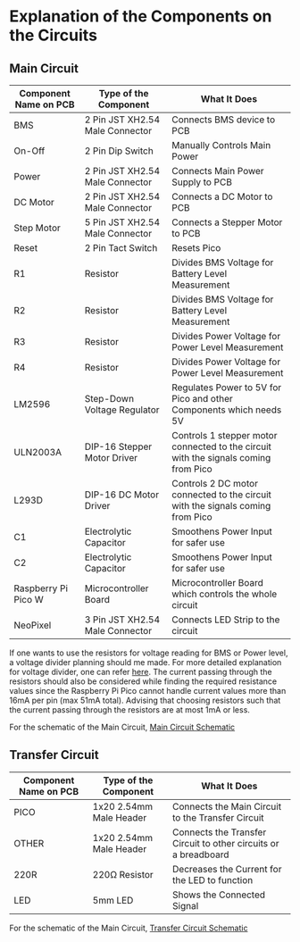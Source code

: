 # Explanation of the Components on the Circuits

## Main Circuit

| Component Name on PCB | Type of the Component | What It Does  |
|-----------------------|-----------------------|---------------|
| BMS     | 2 Pin JST XH2.54 Male Connector | Connects BMS device to PCB |
| On-Off      | 2 Pin Dip Switch      | Manually Controls Main Power |
| Power | 2 Pin JST XH2.54 Male Connector      |    Connects Main Power Supply to PCB |
| DC Motor | 2 Pin JST XH2.54 Male Connector       | Connects a DC Motor to PCB |
| Step Motor | 5 Pin JST XH2.54 Male Connector       | Connects a Stepper Motor to PCB|
| Reset | 2 Pin Tact Switch      | Resets Pico  |
| R1 | Resistor      | Divides BMS Voltage for Battery Level Measurement |
| R2 | Resistor      | Divides BMS Voltage for Battery Level Measurement |
| R3 | Resistor      | Divides Power Voltage for Power Level Measurement |
| R4 | Resistor      | Divides Power Voltage for Power Level Measurement |
| LM2596 | Step-Down Voltage Regulator      | Regulates Power to 5V for Pico and other Components which needs 5V |
| ULN2003A | DIP-16 Stepper Motor Driver      | Controls 1 stepper motor connected to the circuit with the signals coming from Pico  |
| L293D | DIP-16 DC Motor Driver      | Controls 2 DC motor connected to the circuit with the signals coming from Pico |
| C1 | Electrolytic Capacitor      | Smoothens Power Input for safer use |
| C2 | Electrolytic Capacitor      | Smoothens Power Input for safer use |
| Raspberry Pi Pico W | Microcontroller Board | Microcontroller Board which controls the whole circuit |
| NeoPixel | 3 Pin JST XH2.54 Male Connector     | Connects LED Strip to the circuit |

If one wants to use the resistors for voltage reading for BMS or Power level, a voltage divider planning should me made. For more detailed explanation for voltage divider, one can refer [here](https://www.allaboutcircuits.com/tools/voltage-divider-calculator/). The current passing through the resistors should also be considered while finding the required resistance values since the Raspberry Pi Pico cannot handle current values more than 16mA per pin (max 51mA total). Advising that choosing resistors such that the current passing through the resistors are at most 1mA or less. 

For the schematic of the Main Circuit, [Main Circuit Schematic](/Schematic_MiniMiniRobots.pdf)

## Transfer Circuit

| Component Name on PCB | Type of the Component | What It Does  |
|-----------------------|-----------------------|---------------|
| PICO | 1x20 2.54mm Male Header  | Connects the Main Circuit to the Transfer Circuit |
| OTHER      | 1x20 2.54mm Male Header | Connects the Transfer Circuit to other circuits or a breadboard |
| 220R | 220Ω Resistor  | Decreases the Current for the LED to function |
| LED | 5mm LED  | Shows the Connected Signal |

For the schematic of the Main Circuit, [Transfer Circuit Schematic](/Schematic_ME220-461-PCB.pdf)
